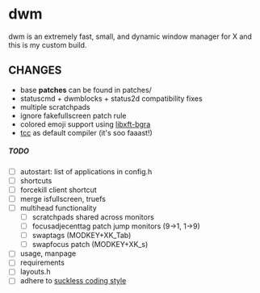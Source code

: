 # dwm
dwm is an extremely fast, small, and dynamic window manager for X and this is my custom build.

CHANGES
-------
* base **patches** can be found in patches/
* statuscmd + dwmblocks + status2d compatibility fixes
* multiple scratchpads
* ignore fakefullscreen patch rule
* colored emoji support using [libxft-bgra](https://aur.archlinux.org/packages/libxft-bgra/)
* [tcc](https://www.archlinux.org/packages/community/x86_64/tcc/) as default compiler (it's soo faaast!)

##### TODO
* [ ] autostart: list of applications in config.h
* [ ] shortcuts
* [ ] forcekill client shortcut
* [ ] merge isfullscreen, truefs
* [ ] multihead functionality
    * [ ] scratchpads shared across monitors
    * [ ] focusadjecenttag patch jump monitors (9->1, 1->9)
    * [ ] swaptags (MODKEY+XK_Tab)
    * [ ] swapfocus patch (MODKEY+XK_s)
* [ ] usage, manpage
* [ ] requirements
* [ ] layouts.h
* [ ] adhere to [suckless coding style](https://suckless.org/coding_style/)
